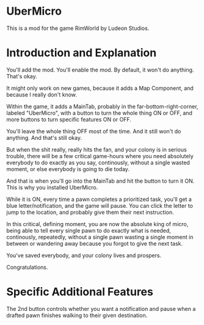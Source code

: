 # UberMicro

This is a mod for the game RimWorld by Ludeon Studios.

# Introduction and Explanation

You'll add the mod. You'll enable the mod. By default, it won't do anything. That's okay.

It might only work on new games, because it adds a Map Component, and because I really don't know.

Within the game, it adds a MainTab, probably in the far-bottom-right-corner, labeled "UberMicro", with a button to turn the whole thing ON or OFF, and more buttons to turn specific features ON or OFF.

You'll leave the whole thing OFF most of the time. And it still won't do anything. And that's still okay.

But when the shit really, really hits the fan, and your colony is in serious trouble, there will be a few critical game-hours where you need absolutely everybody to do exactly as you say, continously, without a single wasted moment, or else everybody is going to die today.

And that is when you'll go into the MainTab and hit the button to turn it ON. This is why you installed UberMicro.

While it is ON, every time a pawn completes a prioritized task, you'll get a blue letter/notification, and the game will pause. You can click the letter to jump to the location, and probably give them their next instruction.

In this critical, defining moment, you are now the absolute king of micro, being able to tell every single pawn to do exactly what is needed, continously, repeatedly, without a single pawn wasting a single moment in between or wandering away because you forgot to give the next task.

You've saved everybody, and your colony lives and prospers.

Congratulations.

# Specific Additional Features

The 2nd button controls whether you want a notification and pause when a drafted pawn finishes walking to their given destination.
